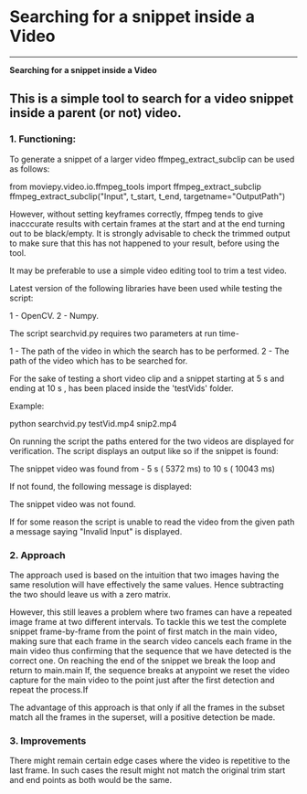 # **Searching for a snippet inside a Video** 

---

**Searching for a snippet inside a Video**

This is a simple tool to search for a video snippet inside a parent (or not) video.
---


### 1. Functioning:

To generate a snippet of a larger video ffmpeg_extract_subclip can be used as follows:

from moviepy.video.io.ffmpeg_tools import ffmpeg_extract_subclip
ffmpeg_extract_subclip("Input", t_start, t_end, targetname="OutputPath")

However, without setting keyframes correctly, ffmpeg tends to give inacccurate results with certain frames at the start and at the end turning
out to be black/empty. It is strongly advisable to check the trimmed output to make sure that this has not happened to your result, before using the 
tool. 

It may be preferable to use a simple video editing tool to trim a test video.

Latest version of the following libraries have been used while testing the script:

1 - OpenCV.
2 - Numpy.

The script searchvid.py requires two parameters at run time-

1 - The path of the video in which the search has to be performed.
2 - The path of the video which has to be searched for.

For the sake of testing a short video clip and a snippet starting at 5 s and ending at 10 s , has been placed inside the 'testVids' folder. 

Example:

python searchvid.py testVid.mp4 snip2.mp4

On running the script the paths entered for the two videos are displayed for verification. The script displays an output like so if the snippet 
is found:

The snippet video was found from -  5 s ( 5372 ms) to  10  s ( 10043 ms)

If not found, the following message is displayed:

The snippet video was not found.

If for some reason the script is unable to read the video from the given path a message saying "Invalid Input" is displayed.

### 2. Approach

The approach used is based on the intuition that two images having the same resolution will have effectively the same values. Hence subtracting the two 
should leave us with a zero matrix.

However, this still leaves a problem where two frames can have a repeated image frame at two different intervals. To tackle this we test the 
complete snippet frame-by-frame from the point of first match in the main video, making sure that each frame in the search video cancels each frame in the 
main video thus confirming that the sequence that we have detected is the correct one. On reaching the end of the snippet we break the loop and return to main.main
If, the sequence breaks at anypoint we reset the video capture for the main video to the point just after the first detection and repeat the process.If

The advantage of this approach is that only if all the frames in the subset match all the frames in the superset, will a positive detection be made.

### 3. Improvements

There might remain certain edge cases where the video is repetitive to the last frame. In such cases the result might not match the original 
trim start and end points as both would be the same.
